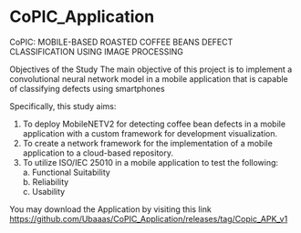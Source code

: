 # CoPIC_Application

CoPIC: MOBILE-BASED ROASTED COFFEE BEANS DEFECT CLASSIFICATION USING IMAGE PROCESSING

Objectives of the Study
The main objective of this project is to implement a convolutional neural network model in a mobile application that is capable of classifying defects using smartphones

Specifically, this study aims:
1. To deploy MobileNETV2 for detecting coffee bean defects in a mobile application with a custom framework for development visualization.
2. To create a network framework for the implementation of a mobile application to a cloud-based repository.
3. To utilize ISO/IEC 25010 in a mobile application to test the following: </br>
  a. Functional Suitability</br>
  b. Reliability</br>
  c. Usability</br>
  
  
You may download the Application by visiting this link https://github.com/Ubaaas/CoPIC_Application/releases/tag/Copic_APK_v1

